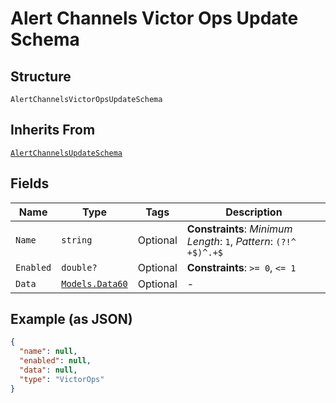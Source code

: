 
# Alert Channels Victor Ops Update Schema

## Structure

`AlertChannelsVictorOpsUpdateSchema`

## Inherits From

[`AlertChannelsUpdateSchema`](../../doc/models/alert-channels-update-schema.md)

## Fields

| Name | Type | Tags | Description |
|  --- | --- | --- | --- |
| `Name` | `string` | Optional | **Constraints**: *Minimum Length*: `1`, *Pattern*: `(?!^ +$)^.+$` |
| `Enabled` | `double?` | Optional | **Constraints**: `>= 0`, `<= 1` |
| `Data` | [`Models.Data60`](../../doc/models/data-60.md) | Optional | - |

## Example (as JSON)

```json
{
  "name": null,
  "enabled": null,
  "data": null,
  "type": "VictorOps"
}
```

